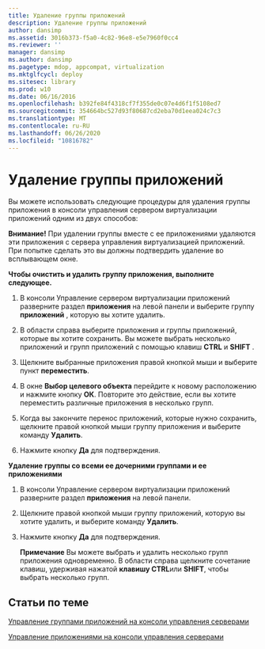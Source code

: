 ```yaml
---
title: Удаление группы приложений
description: Удаление группы приложений
author: dansimp
ms.assetid: 3016b373-f5a0-4c82-96e8-e5e7960f0cc4
ms.reviewer: ''
manager: dansimp
ms.author: dansimp
ms.pagetype: mdop, appcompat, virtualization
ms.mktglfcycl: deploy
ms.sitesec: library
ms.prod: w10
ms.date: 06/16/2016
ms.openlocfilehash: b392fe84f4318cf7f355de0c07e4d6f1f5108ed7
ms.sourcegitcommit: 354664bc527d93f80687cd2eba70d1eea024c7c3
ms.translationtype: MT
ms.contentlocale: ru-RU
ms.lasthandoff: 06/26/2020
ms.locfileid: "10816782"
---
```

# Удаление группы приложений


Вы можете использовать следующие процедуры для удаления группы приложения в консоли управления сервером виртуализации приложений одним из двух способов:

**Внимание!**  При удалении группы вместе с ее приложениями удаляются эти приложения с сервера управления виртуализацией приложений. При попытке сделать это вы должны подтвердить удаление во всплывающем окне.

 

**Чтобы очистить и удалить группу приложения, выполните следующее.**

1.  В консоли Управление сервером виртуализации приложений разверните раздел **приложения** на левой панели и выберите группу **приложений** , которую вы хотите удалить.

2.  В области справа выберите приложения и группы приложений, которые вы хотите сохранить. Вы можете выбрать несколько приложений и групп приложений с помощью клавиш **CTRL** и **SHIFT** .

3.  Щелкните выбранные приложения правой кнопкой мыши и выберите пункт **переместить**.

4.  В окне **Выбор целевого объекта** перейдите к новому расположению и нажмите кнопку **ОК**. Повторите это действие, если вы хотите переместить различные приложения в несколько групп.

5.  Когда вы закончите перенос приложений, которые нужно сохранить, щелкните правой кнопкой мыши группу приложения и выберите команду **Удалить**.

6.  Нажмите кнопку **Да** для подтверждения.

**Удаление группы со всеми ее дочерними группами и ее приложениями**

1.  В консоли Управление сервером виртуализации приложений разверните раздел **приложения** на левой панели.

2.  Щелкните правой кнопкой мыши группу приложений, которую вы хотите удалить, и выберите команду **Удалить**.

3.  Нажмите кнопку **Да** для подтверждения.

    **Примечание**  Вы можете выбрать и удалить несколько групп приложения одновременно. В области справа щелкните сочетание клавиш, удерживая нажатой **клавишу CTRL**или **SHIFT**, чтобы выбрать несколько групп.

     

## Статьи по теме


[Управление группами приложений на консоли управления серверами](how-to-manage-application-groups-in-the-server-management-console.md)

[Управление приложениями на консоли управления серверами](how-to-manage-applications-in-the-server-management-console.md)

 

 





